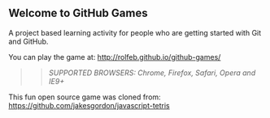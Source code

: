 ## Welcome to GitHub Games

A project based learning activity for people who are getting started with Git and GitHub.

You can play the game at: http://rolfeb.github.io/github-games/

>> _*SUPPORTED BROWSERS*: Chrome, Firefox, Safari, Opera and IE9+_

This fun open source game was cloned from: https://github.com/jakesgordon/javascript-tetris
